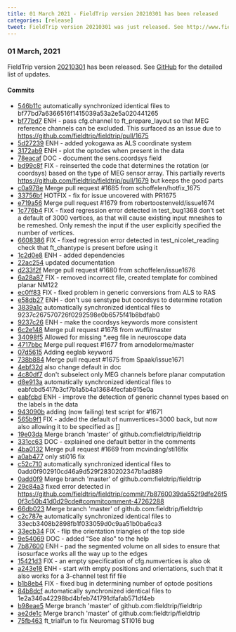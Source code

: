 ```yaml
---
title: 01 March 2021 - FieldTrip version 20210301 has been released
categories: [release]
tweet: FieldTrip version 20210301 was just released. See http://www.fieldtriptoolbox.org/#01-march-2021
---
```


### 01 March, 2021

FieldTrip version [20210301](http://github.com/fieldtrip/fieldtrip/releases/tag/20210301) has been released.
See [GitHub](https://github.com/fieldtrip/fieldtrip/compare/20210212...20210301) for the detailed list of updates.

#### Commits

- [546b11c](http://github.com/fieldtrip/fieldtrip/commit/546b11c) automatically synchronized identical files to bf77bd7a6366516f1415039a53a2e5a020441265
- [bf77bd7](http://github.com/fieldtrip/fieldtrip/commit/bf77bd7) ENH - pass cfg.channel to ft_prepare_layout so that MEG reference channels can be excluded. This surfaced as an issue due to https://github.com/fieldtrip/fieldtrip/pull/1675
- [5d27239](http://github.com/fieldtrip/fieldtrip/commit/5d27239) ENH - added yokogawa as ALS coordinate system
- [3172ab9](http://github.com/fieldtrip/fieldtrip/commit/3172ab9) ENH - plot the optodes when present in the data
- [78eacaf](http://github.com/fieldtrip/fieldtrip/commit/78eacaf) DOC - document the sens.coordsys field
- [bd99c8f](http://github.com/fieldtrip/fieldtrip/commit/bd99c8f) FIX - reinserted the code that determines the rotation (or coordsys) based on the type of MEG sensor array. This partially reverts https://github.com/fieldtrip/fieldtrip/pull/1679 but keeps the good parts
- [c0a978e](http://github.com/fieldtrip/fieldtrip/commit/c0a978e) Merge pull request #1685 from schoffelen/hotfix_1675
- [33756bf](http://github.com/fieldtrip/fieldtrip/commit/33756bf) HOTFIX - fix for issue uncovered with PR1675
- [e719a56](http://github.com/fieldtrip/fieldtrip/commit/e719a56) Merge pull request #1679 from robertoostenveld/issue1674
- [1c776b4](http://github.com/fieldtrip/fieldtrip/commit/1c776b4) FIX - fixed regression error detected in test_bug1368 don't set a default of 3000 vertices, as that will cause existing input mneshes to be remeshed. Only remesh the input if the user explicitly specified the number of vertices.
- [6608386](http://github.com/fieldtrip/fieldtrip/commit/6608386) FIX - fixed regression error detected in test_nicolet_reading check that ft_chantype is present before using it
- [1c2d0e8](http://github.com/fieldtrip/fieldtrip/commit/1c2d0e8) ENH - added dependencies
- [22ac254](http://github.com/fieldtrip/fieldtrip/commit/22ac254) updated documentation
- [d233f2f](http://github.com/fieldtrip/fieldtrip/commit/d233f2f) Merge pull request #1680 from schoffelen/issue1676
- [6a28a87](http://github.com/fieldtrip/fieldtrip/commit/6a28a87) FIX - removed incorrect file, created template for combined planar NM122
- [ec0ff83](http://github.com/fieldtrip/fieldtrip/commit/ec0ff83) FIX - fixed problem in generic conversions from ALS to RAS
- [e58db27](http://github.com/fieldtrip/fieldtrip/commit/e58db27) ENH - don't use senstype but coordsys to determine rotation
- [3839a1c](http://github.com/fieldtrip/fieldtrip/commit/3839a1c) automatically synchronized identical files to 9237c267570726f0292598e0b6575f41b8bdfab0
- [9237c26](http://github.com/fieldtrip/fieldtrip/commit/9237c26) ENH - make the coordsys keywords more consistent
- [6c2e148](http://github.com/fieldtrip/fieldtrip/commit/6c2e148) Merge pull request #1678 from wuffi/master
- [34098f5](http://github.com/fieldtrip/fieldtrip/commit/34098f5) Allowed for missing *.eeg file in neuroscope data
- [4717bbc](http://github.com/fieldtrip/fieldtrip/commit/4717bbc) Merge pull request #1677 from arnodelorme/master
- [07d5615](http://github.com/fieldtrip/fieldtrip/commit/07d5615) Adding eeglab keyword
- [738b884](http://github.com/fieldtrip/fieldtrip/commit/738b884) Merge pull request #1675 from Spaak/issue1671
- [4ebf32d](http://github.com/fieldtrip/fieldtrip/commit/4ebf32d) also change default in doc
- [4c80df7](http://github.com/fieldtrip/fieldtrip/commit/4c80df7) don't subselect only MEG channels before planar computation
- [d8e913a](http://github.com/fieldtrip/fieldtrip/commit/d8e913a) automatically synchronized identical files to eabfcbd5417b3cf7b1a5b4a13684fecfab915e0a
- [eabfcbd](http://github.com/fieldtrip/fieldtrip/commit/eabfcbd) ENH - improve the detection of generic channel types based on the labels in the data
- [943090b](http://github.com/fieldtrip/fieldtrip/commit/943090b) adding (now failing) test script for #1671
- [565b9f1](http://github.com/fieldtrip/fieldtrip/commit/565b9f1) FIX - added the default of numvertices=3000 back, but now also allowing it to be specified as []
- [19e03da](http://github.com/fieldtrip/fieldtrip/commit/19e03da) Merge branch 'master' of github.com:fieldtrip/fieldtrip
- [331cc63](http://github.com/fieldtrip/fieldtrip/commit/331cc63) DOC - explained one default better in the comments
- [4ba0132](http://github.com/fieldtrip/fieldtrip/commit/4ba0132) Merge pull request #1669 from mcvinding/sti16fix
- [a0ab477](http://github.com/fieldtrip/fieldtrip/commit/a0ab477) only sti016 fix
- [c52c710](http://github.com/fieldtrip/fieldtrip/commit/c52c710) automatically synchronized identical files to 0add0f902910cd46a9d529f2830202347b1ad889
- [0add0f9](http://github.com/fieldtrip/fieldtrip/commit/0add0f9) Merge branch 'master' of github.com:fieldtrip/fieldtrip
- [29c84a3](http://github.com/fieldtrip/fieldtrip/commit/29c84a3) fixed error detected in https://github.com/fieldtrip/fieldtrip/commit/7b8760039da552f9dfe26f50f3c50b41d0d29cde#commitcomment-47262288
- [66db023](http://github.com/fieldtrip/fieldtrip/commit/66db023) Merge branch 'master' of github.com:fieldtrip/fieldtrip
- [c2c787e](http://github.com/fieldtrip/fieldtrip/commit/c2c787e) automatically synchronized identical files to 33ecb3408b2898fb1f033059d0c9aa51b0ba6ca3
- [33ecb34](http://github.com/fieldtrip/fieldtrip/commit/33ecb34) FIX - flip the orientation triangles of the top side
- [9e54069](http://github.com/fieldtrip/fieldtrip/commit/9e54069) DOC - added "See also" to the help
- [7b87600](http://github.com/fieldtrip/fieldtrip/commit/7b87600) ENH - pad the segmented volume on all sides to ensure that isosurface works all the way up to the edges
- [15421d3](http://github.com/fieldtrip/fieldtrip/commit/15421d3) FIX - an empty specification of cfg.numvertices is also ok
- [a243e18](http://github.com/fieldtrip/fieldtrip/commit/a243e18) ENH - start with empty positions and orientations, such that it also works for a 3-channel test fif file
- [b1b8eb4](http://github.com/fieldtrip/fieldtrip/commit/b1b8eb4) FIX - fixed bug in determining number of optode positions
- [84b8dcf](http://github.com/fieldtrip/fieldtrip/commit/84b8dcf) automatically synchronized identical files to 1e2a346a42298bd4bfeb741791dfafab571df4eb
- [b98eae5](http://github.com/fieldtrip/fieldtrip/commit/b98eae5) Merge branch 'master' of github.com:fieldtrip/fieldtrip
- [ae2de1c](http://github.com/fieldtrip/fieldtrip/commit/ae2de1c) Merge branch 'master' of github.com:fieldtrip/fieldtrip
- [75fb463](http://github.com/fieldtrip/fieldtrip/commit/75fb463) ft_trialfun to fix Neuromag STI016 bug
